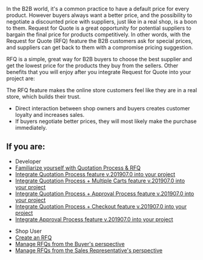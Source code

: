 In the B2B world, it's a common practice to have a default price for every product. However buyers always want a better price, and the possibility to negotiate a discounted price with suppliers, just like in a real shop, is a boon to them. Request for Quote is a great opportunity for potential suppliers to bargain the final price for products competitively. In other words, with the Request for Quote (RFQ) feature the B2B customers ask for special prices, and suppliers can get back to them with a compromise pricing suggestion.

RFQ is a simple, great way for B2B buyers to choose the best supplier and get the lowest price for the products they buy from the sellers. Other benefits that you will enjoy after you integrate Request for Quote into your project are:

 The RFQ feature makes the online store customers feel like they are in a real store, which builds their trust.
* Direct interaction between shop owners and buyers creates customer loyalty and increases sales.
* If buyers negotiate better prices, they will most likely make the purchase immediately.

## If you are:

<div class="mr-container">
    <div class="mr-list-container">
        <!-- col1 -->
        <div class="mr-col">
            <ul class="mr-list mr-list-green">
                <li class="mr-title">Developer</li>
                <li><a href="https://documentation.spryker.com/v5/docs/quotation-process-rfq-feature-overview-201907" class="mr-link">Familiarize yourself with Quotation Process & RFQ</a></li>
                <li><a href="https://documentation.spryker.com/v5/docs/quotation-process-feature-integration-201907" class="mr-link">Integrate Quotation Process feature v.201907.0 into your project</a></li>
                <li><a href="https://documentation.spryker.com/v5/docs/quotation-process-multiple-carts-feature-integration" class="mr-link">Integrate Quotation Process + Multiple Carts feature v.201907.0 into your project</a></li>
                <li><a href="https://documentation.spryker.com/v5/docs/quotation-process-approval-process-feature-integration" class="mr-link">Integrate Quotation Process + Approval Process feature v.201907.0 into your project</a></li>
                <li><a href="https://documentation.spryker.com/v5/docs/checkout-quotation-process-feature-integration-201907" class="mr-link">Integrate Quotation Process + Checkout feature v.201907.0 into your project</a></li>
                <li><a href="https://documentation.spryker.com/v5/docs/approval-process-feature-integration-201907" class="mr-link">Integrate Approval Process feature v.201907.0 into your project</a></li>
            </ul>
        </div>
<!-- col3 -->
        <div class="mr-col">
            <ul class="mr-list mr-list-red">
                <li class="mr-title">Shop User</li>
                <li><a href="https://documentation.spryker.com/v5/docs/creating-shopping-cart" class="mr-link">Create an RFQ</a></li>
                <li><a href="https://documentation.spryker.com/v5/docs/managing-rfqs-for-buyer-shop-guide" class="mr-link">Manage RFQs from the Buyer's perspective</a></li>
                <li><a href="https://documentation.spryker.com/v5/docs/managing-rfqs-sales-rep-shop-guide" class="mr-link">Manage RFQs from the Sales Representative's perspective</a></li>
            </ul>
        </div>
    </div>
</div>